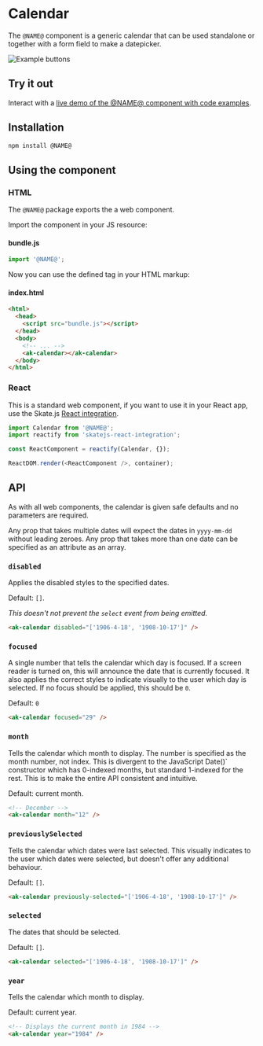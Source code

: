 # Calendar

The `@NAME@` component is a generic calendar that can be used standalone or together with a form field to make a datepicker.

![Example buttons](https://bytebucket.org/atlassian/atlaskit/raw/@BITBUCKET_COMMIT@/packages/calendar/docs/calendar.gif)

## Try it out

Interact with a [live demo of the @NAME@ component with code examples](https://aui-cdn.atlassian.com/atlaskit/stories/@NAME@/@VERSION@/).

## Installation

```sh
npm install @NAME@
```

## Using the component

### HTML

The `@NAME@` package exports the a web component.

Import the component in your JS resource:

#### bundle.js

```js
import '@NAME@';
```

Now you can use the defined tag in your HTML markup:

#### index.html

```html
<html>
  <head>
    <script src="bundle.js"></script>
  </head>
  <body>
    <!-- ... -->
    <ak-calendar></ak-calendar>
  </body>
</html>
```

### React

This is a standard web component, if you want to use it in your React app, use the Skate.js [React integration](https://github.com/webcomponents/react-integration).

```js
import Calendar from '@NAME@';
import reactify from 'skatejs-react-integration';

const ReactComponent = reactify(Calendar, {});

ReactDOM.render(<ReactComponent />, container);
```

## API

As with all web components, the calendar is given safe defaults and no parameters are required.

Any prop that takes multiple dates will expect the dates in `yyyy-mm-dd` without leading zeroes. Any prop that takes more than one date can be specified as an attribute as an array.

### `disabled`

Applies the disabled styles to the specified dates.

Default: `[]`.

*This doesn't not prevent the `select` event from being emitted.*

```html
<ak-calendar disabled="['1906-4-18', '1908-10-17']" />
```

### `focused`

A single number that tells the calendar which day is focused. If a screen reader is turned on, this will announce the date that is currently focused. It also applies the correct styles to indicate visually to the user which day is selected. If no focus should be applied, this should be `0`.

Default: `0`

```html
<ak-calendar focused="29" />
```

### `month`

Tells the calendar which month to display. The number is specified as the month number, not index. This is divergent to the JavaScript Date()` constructor which has 0-indexed months, but standard 1-indexed for the rest. This is to make the entire API consistent and intuitive.

Default: current month.

```html
<!-- December -->
<ak-calendar month="12" />
```

### `previouslySelected`

Tells the calendar which dates were last selected. This visually indicates to the user which dates were selected, but doesn't offer any additional behaviour.

Default: `[]`.

```html
<ak-calendar previously-selected="['1906-4-18', '1908-10-17']" />
```

### `selected`

The dates that should be selected.

Default: `[]`.

```html
<ak-calendar selected="['1906-4-18', '1908-10-17']" />
```

### `year`

Tells the calendar which month to display.

Default: current year.

```html
<!-- Displays the current month in 1984 -->
<ak-calendar year="1984" />
```
